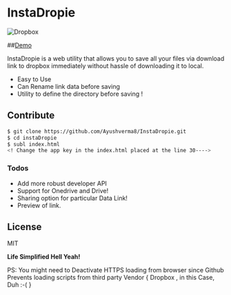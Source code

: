# InstaDropie

![Dropbox](http://www.iconsdb.com/icons/preview/caribbean-blue/dropbox-xxl.png)

##[Demo](https://ayushverma8.github.io/InstaDropie/)

InstaDropie is a web utility that allows you to save all your files via download link to dropbox immediately without hassle of downloading it to local.

  - Easy to Use
  - Can Rename link data before saving
  - Utility to define the directory before saving  !





## Contribute
```sh
$ git clone https://github.com/Ayushverma8/InstaDropie.git
$ cd instaDropie
$ subl index.html 
<! Change the app key in the index.html placed at the line 30---->
```


### Todos

 - Add more robust developer API
 - Support for Onedrive and Drive! 
 - Sharing option for particular Data Link!
 - Preview of link.

License
----

MIT


**Life Simplified Hell Yeah!**

PS: You might need to Deactivate HTTPS loading from browser since Github Prevents loading scripts from third party Vendor { Dropbox , in this Case, Duh :-(  }

